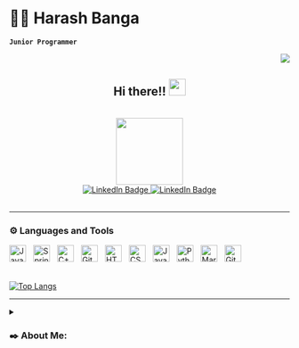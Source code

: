 <!--
**hrsh1302/hrsh1302** is a ✨ _special_ ✨ repository because its `README.md` (this file) appears on your GitHub profile.
-->

# 👨‍💻 Harash Banga

**`Junior Programmer`**
<div id="download button" align="right">
  <a href = "https://mdtopdf.up.railway.app/convertPdf?url=https://github.com/hrsh1302/hrsh1302/blob/main/README.md">
    <img src ="https://img.shields.io/badge/Download%20AS%20pdf-EF3939?style=for-the-badge&logo=adobeacrobatreader&logoColor=white&color=black&labelColor=ec1c24">
  </a>
</div>
<div id="header" align="center">
  <h2>
    Hi there!!
    <img src="https://media.giphy.com/media/hvRJCLFzcasrR4ia7z/giphy.gif" width="30px"/>
  </h2>
  <br>
  <img src="https://media.giphy.com/media/jdPMeyv9rn0hZHh8n9/giphy.gif" width=120>
  <div id="badges">
    <a href="https://www.linkedin.com/in/harash-b-11310027b/">
      <img src="https://img.shields.io/badge/LinkedIn-blue?style=for-the-badge&logo=linkedin&logoColor=white" alt="LinkedIn Badge"/>
    </a>
    <a href="(URL)/">
      <img src="https://img.shields.io/badge/LinkedIn-blue?style=for-the-badge&logo=linkedin&logoColor=white" alt="LinkedIn Badge"/>
    </a>
  </div>
</div>
<br>

---

### ⚙️ Languages and Tools
<img align="left" alt="Java" width="30px" style="padding-right:10px;" src="https://cdn.jsdelivr.net/gh/devicons/devicon/icons/java/java-original.svg"/>
<img align="left" alt="Spring" width="30px" style="padding-right:10px;" src="https://cdn.jsdelivr.net/gh/devicons/devicon/icons/spring/spring-original.svg" />
<img align="left" alt="C++" width="30px"[Harash_Banga_Resume.pdf](https://github.com/hrsh1302/hrsh1302/files/13822095/Harash_Banga_Resume.pdf)
 style="padding-right:10px;" src="https://cdn.jsdelivr.net/gh/devicons/devicon/icons/cplusplus/cplusplus-line.svg" />
<img align="left" alt="Git" width="30px" style="padding-right:10px;" src="https://cdn.jsdelivr.net/gh/devicons/devicon/icons/git/git-original.svg" />
<img align="left" alt="HTML" width="30px" style="padding-right:10px;" src="https://cdn.jsdelivr.net/gh/devicons/devicon/icons/html5/html5-plain.svg" />
<img align="left" alt="CSS" width="30px" style="padding-right:10px;" src="https://cdn.jsdelivr.net/gh/devicons/devicon/icons/css3/css3-plain.svg" />
<img align="left" alt="JavaScript" width="30px" style="padding-right:10px;" src="https://cdn.jsdelivr.net/gh/devicons/devicon/icons/javascript/javascript-plain.svg" />
<img align="left" alt="Python" width="30px" style="padding-right:10px;" src="https://cdn.jsdelivr.net/gh/devicons/devicon/icons/python/python-plain.svg" />
<img align="left" alt="Markdown" width="30px" style="padding-right:10px;" src="https://cdn.jsdelivr.net/npm/devicons@1.8.0/!PNG/markdown.png" />
<img align="left" alt="GitHub" width="30px" style="padding-right:10px" src="https://cdn.jsdelivr.net/gh/devicons/devicon/icons/github/github-original.svg" />
<br><br><br>

[![Top Langs](https://github-readme-stats.vercel.app/api/top-langs/?username=hrsh1302&layout=compact&theme=vision-friendly-dark)](https://github.com/hrsh1302/github-readme-stats)

---

<details>    
 <summary><h3> ✒️ About Me:</h3></summary>
  I'm enrolled in an Associate's Degree in Computer Programming at Gwinnett Technical College. As I keep a close eye on emerging technologies trying to satisfy 
  my curiosity, my passion for development, and the tech surrounding us made this academic journey in programming thrilling.
  Currently, with a cumulative 4.0 GPA, I have learned and worked so far with several languages such as Java, C++, and Python but I have also developed numerous school 
  projects involving all programming skills. Furthermore, I've understood and assimilated all the good practices and software development principles of a junior 
  programmer/developer. Dedicated and curious, I'm fully invested in this journey and will not let any opportunities fly away.
  
  - 🔭 I’m currently working on a fun personal webpage (terminal-like webpage that sounds fun), but also different ideas for projects in different languages
  - 🌱 I’m currently learning Python thanks to online resources
  - 📫 How to reach me: [![Linkedin Badge](https://img.shields.io/badge/-Harash-blue?style=flat&logo=Linkedin&logoColor=white)]([your-linkedin-url](https://www.linkedin.com/in/harash-b-11310027b/)https://www.linkedin.com/in/harash-b-11310027b/) / harash.b13@gmail.com
